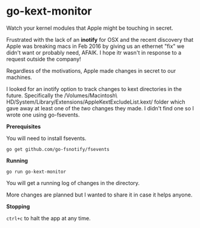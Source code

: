 # go-kext-monitor
Watch your kernel modules that Apple might be touching in secret.

Frustrated with the lack of an **inotify** for OSX and the recent discovery that Apple was breaking macs in Feb 2016 by giving us an ethernet "fix" we didn't want or probably need, AFAIK. I hope itr wasn't in response to a request outside the company!

Regardless of the motivations, Apple made changes in secret to our machines.

I looked for an inotify option to track changes to kext directories in the future. Specifically the /Volumes/Macintosh\ HD/System/Library/Extensions/AppleKextExcludeList.kext/ folder which gave away at least one of the *two* changes they made. I didn't find one so I wrote one using go-fsevents.

**Prerequisites**

You will need to install fsevents.

`go get github.com/go-fsnotify/fsevents`

**Running**

`go run go-kext-monitor`

You will get a running log of changes in the directory.

More changes are planned but I wanted to share it in case it helps anyone.

**Stopping**

`ctrl+c` to halt the app at any time.
